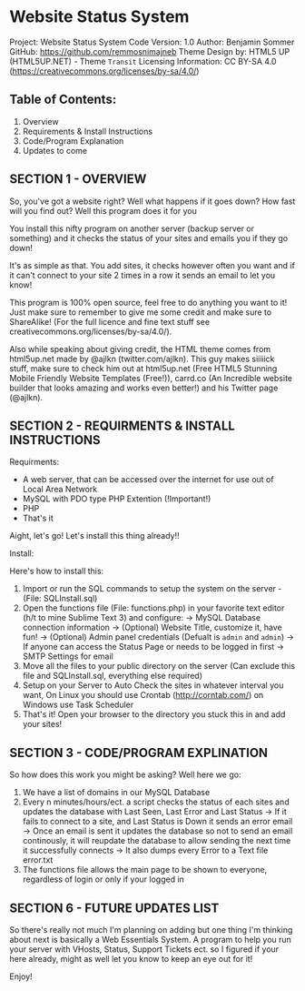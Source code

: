 # Website Status System

Project: Website Status System
Code Version: 1.0
Author: Benjamin Sommer
GitHub: https://github.com/remmosnimajneb
Theme Design by: HTML5 UP (HTML5UP.NET) - Theme `Transit`
Licensing Information: CC BY-SA 4.0 (https://creativecommons.org/licenses/by-sa/4.0/)

## Table of Contents:
1. Overview
2. Requirements & Install Instructions
3. Code/Program Explanation
4. Updates to come

## SECTION 1 - OVERVIEW

So, you've got a website right? Well what happens if it goes down? How fast will you find out? Well this program does it for you

You install this nifty program on another server (backup server or something) and it checks the status of your sites and emails you if they go down!

It's as simple as that. You add sites, it checks however often you want and if it can't connect to your site 2 times in a row it sends an email to let you know!

This program is 100% open source, feel free to do anything you want to it! Just make sure to remember to give me some credit and make sure to ShareAlike! (For the full licence and fine text stuff see creativecommons.org/licenses/by-sa/4.0/).

Also while speaking about giving credit, the HTML theme comes from html5up.net made by @ajlkn (twitter.com/ajlkn). This guy makes siiiiick stuff, make sure to check him out at html5up.net (Free HTML5 Stunning Mobile Friendly Website Templates (Free!)), carrd.co (An Incredible website builder that looks amazing and works even better!) and his Twitter page (@ajlkn).


## SECTION 2 - REQUIRMENTS & INSTALL INSTRUCTIONS
	
Requirments:

- A web server, that can be accessed over the internet for use out of Local Area Network
- MySQL with PDO type PHP Extention (!Important!)
- PHP
- That's it

Aight, let's go! Let's install this thing already!!

Install: 

Here's how to install this:
1. Import or run the SQL commands to setup the system on the server - (File: SQLInstall.sql)
2. Open the functions file (File: functions.php) in your favorite text editor (h/t to mine Sublime Text 3) and configure:
	-> MySQL Database connection information
	-> (Optional) Website Title, customize it, have fun!
	-> (Optional) Admin panel credentials (Defualt is `admin` and `admin`)
	-> If anyone can access the Status Page or needs to be logged in first
	-> SMTP Settings for email
4. Move all the files to your public directory on the server (Can exclude this file and SQLInstall.sql, everything else required)
5. Setup on your Server to Auto Check the sites in whatever interval you want, On Linux you should use Crontab (http://corntab.com/) on Windows use Task Scheduler
6. That's it! Open your browser to the directory you stuck this in and add your sites!

## SECTION 3 - CODE/PROGRAM EXPLINATION

So how does this work you might be asking?
Well here we go:
1. We have a list of domains in our MySQL Database
2. Every n minutes/hours/ect. a script checks the status of each sites and updates the database with Last Seen, Last Error and Last Status
	-> If it fails to connect to a site, and Last Status is Down it sends an error email
		-> Once an email is sent it updates the database so not to send an email continously, it will reupdate the database to allow sending the next time it successfully connects
	-> It also dumps every Error to a Text file error.txt
3. The functions file allows the main page to be shown to everyone, regardless of login or only if your logged in

## SECTION 6 - FUTURE UPDATES LIST
So there's really not much I'm planning on adding but one thing I'm thinking about next is basically a Web Essentials System. A program to help you run your server with VHosts, Status, Support Tickets ect. so I figured if your here already, might as well let you know to keep an eye out for it!

Enjoy!